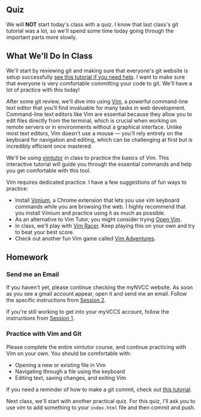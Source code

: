 ## Quiz

We will **NOT** start today's class with a quiz. I know that last class's git tutorial was a lot, so we'll spend some time today going through the important parts more slowly. 

## What We'll Do In Class

We'll start by reviewing git and making sure that everyone's git website is setup successfully [see  this tutorial if you need help](https://ict.gctaa.net/resources/git_on_github/index.html). I want to make sure that everyone is very comfortable committing your code to git. We'll have a lot of practice with this today!

After some git review, we'll dive into using [Vim](https://en.wikipedia.org/wiki/Vim_(text_editor)), a powerful command-line text editor that you'll find invaluable for many tasks in web development. Command-line text editors like Vim are essential because they allow you to edit files directly from the terminal, which is crucial when working on remote servers or in environments without a graphical interface. Unlike most text editors, Vim doesn't use a mouse — you'll rely entirely on the keyboard for navigation and editing, which can be challenging at first but is incredibly efficient once mastered.

We'll be using [vimtutor](https://vimschool.netlify.app/introduction/vimtutor/) in class to practice the basics of Vim. This interactive tutorial will guide you through the essential commands and help you get comfortable with this tool.

Vim requires dedicated practice. I have a few suggestions of fun ways to practice:
- Install [Vimium](https://vimium.github.io/), a Chrome extension that lets you use vim keyboard commands while you are browsing the web. I highly recommend that you install Vimium and practice using it as much as possible.
- As an alternative to Vim Tutor, you might consider trying [Open Vim](https://openvim.com/).
- In class, we'll play with [Vim Racer](https://vim-racer.com/). Keep playing this on your own and try to beat your best score.
- Check out another fun Vim game called [Vim Adventures](https://vim-adventures.com/).

## Homework

### Send me an Email
If you haven't yet, please continue checking the myNVCC website. As soon as you see a gmail account appear, open it and send me an email. Follow the specific instructions from [Session 2](./session.html?num=02).

If you're still working to get into your myVCCS account, follow the instructions from [Session 1](./session.html?num=01).

### Practice with Vim and Git

Please complete the entire vimtutor course, and continue practicing with Vim on your own. You should be comfortable with:
- Opening a new or existing file in Vim
- Navigating through a file using the keyboard
- Editing text, saving changes, and exiting Vim

If you need a reminder of how to make a git commit, check out [this tutorial](https://www.earthdatascience.org/workshops/intro-version-control-git/basic-git-commands/).

Next class, we'll start with another practical quiz. For this quiz, I'll ask you to use vim to add something to your `index.html` file and then commit and push.
